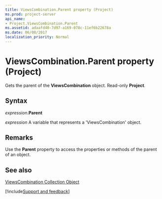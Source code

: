 ```yaml
---
title: ViewsCombination.Parent property (Project)
ms.prod: project-server
api_name:
- Project.ViewsCombination.Parent
ms.assetid: adaafd40-7d97-a169-078c-11ef6b22678a
ms.date: 06/08/2017
localization_priority: Normal
---
```



# ViewsCombination.Parent property (Project)

Gets the parent of the  **ViewsCombination** object. Read-only **Project**.


## Syntax

_expression_.**Parent**

_expression_ A variable that represents a 'ViewsCombination' object.


## Remarks

Use the  **Parent** property to access the properties or methods of the parent of an object.


## See also


[ViewsCombination Collection Object](Project.viewscombination(object).md)

[!include[Support and feedback](~/includes/feedback-boilerplate.md)]